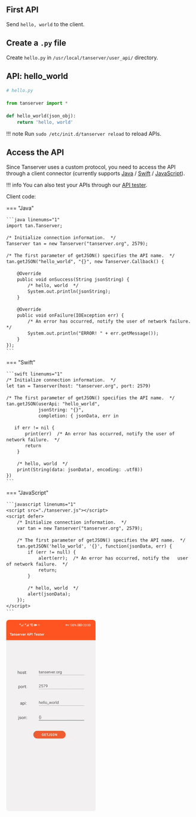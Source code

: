 ## First API

Send `hello, world` to the client.

## Create a `.py` file

Create `hello.py` in `/usr/local/tanserver/user_api/` directory.

## API: hello_world

```python linenums="1"
# hello.py

from tanserver import *

def hello_world(json_obj):
    return 'hello, world'
```

!!! note
    Run `sudo /etc/init.d/tanserver reload` to reload APIs.

## Access the API

Since Tanserver uses a custom protocol, you need to access the API through a client connector (currently supports [Java](./java.md) / [Swift](./swift.md) / [JavaScript](./javascript.md)).

!!! info
    You can also test your APIs through our [API tester](./api-tester/tester.md).

Client code:

=== "Java"

    ```java linenums="1"
    import tan.Tanserver;

    /* Initialize connection information.  */
    Tanserver tan = new Tanserver("tanserver.org", 2579);

    /* The first parameter of getJSON() specifies the API name.  */
    tan.getJSON("hello_world", "{}", new Tanserver.Callback() {

        @Override
        public void onSuccess(String jsonString) {
            /* hello, world  */
            System.out.println(jsonString);
        }

        @Override
        public void onFailure(IOException err) {
            /* An error has occurred, notify the user of network failure.  */
            System.out.println("ERROR! " + err.getMessage());
        }
    });
    ```

=== "Swift"

    ```swift linenums="1"
    /* Initialize connection information.  */
    let tan = Tanserver(host: "tanserver.org", port: 2579)

    /* The first parameter of getJSON() specifies the API name.  */
    tan.getJSON(userApi: "hello_world",
                jsonString: "{}",
                completion: { jsonData, err in

       if err != nil {
           print(err)  /* An error has occurred, notify the user of network failure.  */
           return
        }

        /* hello, world  */
        print(String(data: jsonData!, encoding: .utf8))
    })
    ```

=== "JavaScript"

    ```javascript linenums="1"
    <script src="./tanserver.js"></script>
    <script defer>
        /* Initialize connection information.  */
        var tan = new Tanserver("tanserver.org", 2579);

        /* The first parameter of getJSON() specifies the API name.  */
        tan.getJSON('hello_world', '{}', function(jsonData, err) {
            if (err != null) {
                alert(err);  /* An error has occurred, notify the   user of network failure.  */
                return;
            }
            
            /* hello, world  */
            alert(jsonData);
        });
    </script>
    ```

![hello_world](../common/gif/hello_world.gif)
